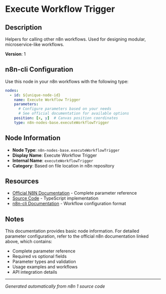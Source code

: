# Execute Workflow Trigger

## Description

Helpers for calling other n8n workflows. Used for designing modular, microservice-like workflows.

**Version**: 1

## n8n-cli Configuration

Use this node in your n8n workflows with the following type:

```yaml
nodes:
  - id: ${unique-node-id}
    name: Execute Workflow Trigger
    parameters:
      # Configure parameters based on your needs
      # See official documentation for available options
    position: [x, y]  # Canvas position coordinates
    type: n8n-nodes-base.executeWorkflowTrigger
```

## Node Information

- **Node Type**: `n8n-nodes-base.executeWorkflowTrigger`
- **Display Name**: Execute Workflow Trigger
- **Internal Name**: `executeWorkflowTrigger`
- **Category**: Based on file location in n8n repository

## Resources

- [Official N8N Documentation](https://docs.n8n.io/integrations/builtin/app-nodes/n8n-nodes-base.executeworkflowtrigger/) - Complete parameter reference
- [Source Code](https://github.com/n8n-io/n8n/blob/master/packages/nodes-base/nodes/ExecuteWorkflow/ExecuteWorkflowTrigger/ExecuteWorkflowTrigger.node.ts) - TypeScript implementation
- [n8n-cli Documentation](https://github.com/edenreich/n8n-cli) - Workflow configuration format

## Notes

This documentation provides basic node information. For detailed parameter configuration, 
refer to the official n8n documentation linked above, which contains:

- Complete parameter reference
- Required vs optional fields
- Parameter types and validation
- Usage examples and workflows
- API integration details

---
*Generated automatically from n8n 1 source code*
